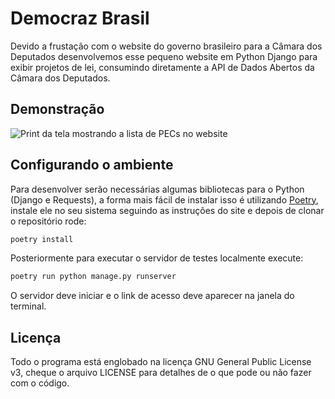 # Democraz Brasil
Devido a frustação com o website do governo brasileiro para a Câmara dos Deputados desenvolvemos esse pequeno website em Python Django para exibir projetos de lei, consumindo diretamente a API de Dados Abertos da Câmara dos Deputados.

## Demonstração
![Print da tela mostrando a lista de PECs no website](https://user-images.githubusercontent.com/37254797/130305294-de214b0a-c884-45dc-9a36-faa0b459e205.png)

## Configurando o ambiente
Para desenvolver serão necessárias algumas bibliotecas para o Python (Django e Requests), a forma mais fácil de instalar isso é utilizando [Poetry](https://python-poetry.org/), instale ele no seu sistema seguindo as instruções do site e depois de clonar o repositório rode:
```sh
poetry install
```
Posteriormente para executar o servidor de testes localmente execute:
```sh
poetry run python manage.py runserver
```
O servidor deve iniciar e o link de acesso deve aparecer na janela do terminal.

## Licença
Todo o programa está englobado na licença GNU General Public License v3, cheque o arquivo LICENSE para detalhes de o que pode ou não fazer com o código.
